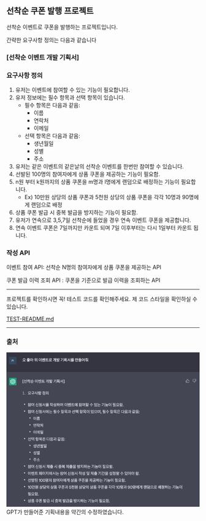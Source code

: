 선착순 쿠폰 발행 프로젝트
---

선착순 이벤트로 쿠폰을 발행하는 프로젝트입니다.

간략한 요구사항 정의는 다음과 같습니다

### [선착순 이벤트 개발 기획서]

### 요구사항 정의
1. 유저는 이벤트에 참여할 수 있는 기능이 필요합니다.
2. 유저 정보에는 필수 항목과 선택 항목이 있습니다.
   - 필수 항목은 다음과 같음:
     - 이름
     - 연락처
     - 이메일
   - 선택 항목은 다음과 같음:
     - 생년월일
     - 성별
     - 주소
3. 유저는 같은 이벤트의 같은날의 선착순 이벤트를 한번만 참여할 수 있습니다.
4. 선발된 100명의 참여자에게 상품 쿠폰을 제공하는 기능이 필요함.
5. n원 부터 k원까지의 상품 쿠폰을 m명과 l명에게 랜덤으로 배정하는 기능이 필요합니다.
    - Ex) 10만원 상당의 상품 쿠폰과 5천원 상당의 상품 쿠폰을 각각 10명과 90명에게 랜덤으로 배정
6. 상품 쿠폰 발급 시 중복 발급을 방지하는 기능이 필요함.
7. 유저가 연속으로 3,5,7일 선착순에 들었을 경우 연속 이벤트 쿠폰을 제공합니다.
8. 연속 이벤트 쿠폰은 7일까지만 카운트 되며 7일 이후부터는 다시 1일부터 카운트 됩니다.

### 작성 API
이벤트 참여 API: 선착순 N명의 참여자에게 상품 쿠폰을 제공하는 API

쿠폰 발급 이력 조회 API : 쿠폰을 기준으로 발급 이력을 조회하는 API

---

프로젝트를 확인하시면 꼭! 테스트 코드를 확인해주세요.
제 코드 스타일을 확인하실 수 있습니다.

[TEST-README.md](src%2Ftest%2FREADME.md)

---

### 출처
![GptRequirementsSpecification.png](GptRequirementsSpecification.png) \
GPT가 만들어준 기획내용을 약간의 수정하였습니다.
